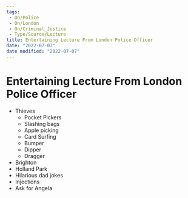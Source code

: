 ```yaml
---
tags:
 - On/Police
 - On/London
 - On/Criminal_Justice
 - Type/Source/Lecture
title: Entertaining Lecture From London Police Officer
date: "2022-07-07"
date modified: "2022-07-07"
---
```


# Entertaining Lecture From London Police Officer
- Thieves
	- Pocket Pickers
	- Slashing bags
	- Apple picking
	- Card Surfing
	- Bumper
	- Dipper
	- Dragger
- Brighton
- Holland Park
- Hilarious dad jokes
- Injections
- Ask for Angela
